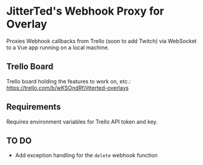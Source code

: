 # JitterTed's Webhook Proxy for Overlay

Proxies Webhook callbacks from Trello (soon to add Twitch) via WebSocket
to a Vue app running on a local machine.

## Trello Board

Trello board holding the features to work on, etc.: https://trello.com/b/wKSOndRf/jitterted-overlays

## Requirements

Requires environment variables for Trello API token and key.

## TO DO

* Add exception handling for the `delete` webhook function
